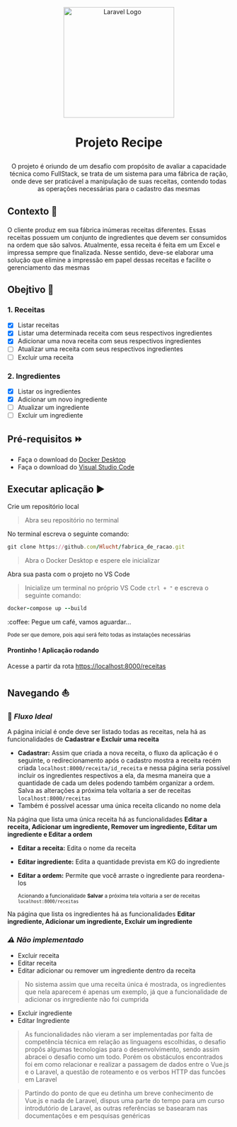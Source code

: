 <p align="center"><a href="[https://laravel.com](https://www.stwautomacao.com.br/)" target="_blank"><img src="https://encrypted-tbn0.gstatic.com/images?q=tbn:ANd9GcTwpawjV9LS6_Mf0_0uzN3KSAjO6ens6OdnePLbO71AII9U7FF3VVDhGKzEVT0Fh6lCHms&usqp=CAU" width="250" alt="Laravel Logo"></a></p>

# <p align="center">Projeto Recipe</p>

<p align="center">O projeto é oriundo de um desafio com propósito de avaliar a capacidade técnica como FullStack, se trata de um sistema para uma fábrica de ração, onde deve ser praticável a manipulação de suas receitas, contendo todas as operações necessárias para o cadastro das mesmas</p>  
  
  ## <p>Contexto :blue_book:</p>
<p>O cliente produz em sua fábrica inúmeras receitas diferentes. Essas receitas possuem um conjunto de ingredientes que devem ser consumidos na ordem que são salvos. Atualmente, essa receita é feita em um Excel e impressa sempre que finalizada. Nesse sentido, deve-se elaborar uma solução que elimine a impressão em papel dessas receitas e facilite o gerenciamento das mesmas</p>  
  
  ## <p>Obejtivo :triangular_flag_on_post:</p>
### 1. Receitas
- [x] Listar receitas
- [x] Listar uma determinada receita com seus respectivos ingredientes 
- [x] Adicionar uma nova receita com seus respectivos ingredientes
- [ ] Atualizar uma receita com seus respectivos ingredientes
- [ ] Excluir uma receita
    
### 2. Ingredientes
- [x] Listar os ingredientes
- [x] Adicionar um novo ingrediente
- [ ] Atualizar um ingrediente
- [ ] Excluir um ingrediente  
  
## Pré-requisitos :fast_forward:
 - Faça o download do [Docker Desktop](https://www.docker.com/products/docker-desktop/)
 - Faça o download do [Visual Studio Code](https://code.visualstudio.com/download)  
   
## Executar aplicação :arrow_forward:
Crie um repositório local 
> Abra seu repositório no terminal

No terminal escreva o seguinte comando: 
```ruby
git clone https://github.com/Hlucht/fabrica_de_racao.git
```
> Abra o Docker Desktop e espere ele inicializar

Abra sua pasta com o projeto no VS Code
> Inicialize um terminal no próprio VS Code `ctrl + "` e escreva o seguinte comando: 

```ruby
docker-compose up --build
```
<p> :coffee: Pegue um café, vamos aguardar...</p> 

<sup>Pode ser que demore, pois aqui será feito todas as instalações necessárias</sup>

#### Prontinho ! Aplicação rodando

Acesse a partir da rota [https://localhost:8000/receitas](https://localhost:8000/receitas)  
  
## Navegando :sailboat:
###  :rocket: *Fluxo Ideal*  
A página inicial é onde deve ser listado todas as receitas, nela há as funcionalidades de **Cadastrar e Excluir uma receita**  
  
  - **Cadastrar:** Assim que criada a nova receita, o fluxo da aplicação é o seguinte, o redirecionamento após o cadastro mostra a receita recém criada `localhost:8000/receita/id_receita` e nessa página seria possível incluir os ingredientes respectivos a ela, da mesma maneira que a quantidade de cada um deles podendo também organizar a ordem. Salva as alterações a próxima tela voltaria a ser de receitas `localhost:8000/receitas`  
  - Também é possível acessar uma única receita clicando no nome dela  
    
  Na página que lista uma única receita há as funcionalidades **Editar a receita, Adicionar um ingrediente, Remover um ingrediente, Editar um ingrediente e Editar a ordem**  
    
   - **Editar a receita:** Edita o nome da receita
   - **Editar ingrediente:** Edita a quantidade prevista em KG do ingrediente
   - **Editar a ordem:** Permite que você arraste o ingrediente para reordena-los  

      <sup>Acionando a funcionalidade **Salvar** a próxima tela voltaria a ser de receitas `localhost:8000/receitas`</sup> 
      
  Na página que lista os ingredientes há as funcionalidades **Editar ingrediente, Adicionar um ingrediente, Excluir um ingrediente**
  
    
### *:warning: Não implementado*  
- Excluir receita
- Editar receita
- Editar adicionar ou remover um ingrediente dentro da receita 
> No sistema assim que uma receita única é mostrada, os ingredientes que nela aparecem é apenas um exemplo, já que a funcionalidade de adicionar os inrgrediente não foi cumprida
- Excluir ingrediente
- Editar Ingrediente
    
> As funcionalidades não vieram a ser implementadas por falta de competência técnica em relação as linguagens escolhidas, o desafio propôs algumas tecnologias para o desenvolvimento, sendo assim abracei o desafio como um todo. Porém os obstáculos encontrados foi em como relacionar e realizar a passagem de dados entre o Vue.js e o Laravel, a questão de roteamento e os verbos HTTP das funcões em Laravel  

> Partindo do ponto de que eu detinha um breve conhecimento de Vue.js e nada de Laravel, dispus uma parte do tempo para um curso introdutório de Laravel, as outras referências se basearam nas documentações e em pesquisas genéricas

